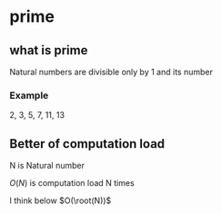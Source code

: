 # prime

## what is prime

Natural numbers are divisible only by 1 and its number

### Example
2, 3, 5, 7, 11, 13


## Better of computation load
N is Natural number

$O(N)$ is computation load N times

I think below $O(\root(N))$ 